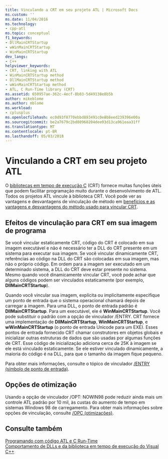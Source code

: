 ```yaml
---
title: Vinculando a CRT em seu projeto ATL | Microsoft Docs
ms.custom: ''
ms.date: 11/04/2016
ms.technology:
- cpp-atl
ms.topic: conceptual
f1_keywords:
- DllMainCRTStartup
- wWinMainCRTStartup
- WinMainCRTStartup
dev_langs:
- C++
helpviewer_keywords:
- CRT, linking with ATL
- WinMainCRTStartup method
- DllMainCRTStartup method
- wWinMainCRTStartup method
- ATL, C Run-Time library (CRT)
ms.assetid: 650957ae-362c-4ecf-8b03-5d49138e8b5b
author: mikeblome
ms.author: mblome
ms.workload:
- cplusplus
ms.openlocfilehash: ec0d93f8770ebbd893491c0e8b8eed239396e00a
ms.sourcegitcommit: be2a7679c2bd80968204dee03d13ca961eaa31ff
ms.translationtype: MT
ms.contentlocale: pt-BR
ms.lasthandoff: 05/03/2018
---
```

# <a name="linking-to-the-crt-in-your-atl-project"></a>Vinculando a CRT em seu projeto ATL
O [bibliotecas em tempo de execução C](../c-runtime-library/crt-library-features.md) (CRT) fornece muitas funções úteis que podem facilitar programação muito durante o desenvolvimento de ATL. Todos os projetos ATL vincule à biblioteca CRT. Você pode ver as vantagens e desvantagens de vinculação de método em [benefícios e as vantagens e desvantagens do método usado para vincular CRT](../atl/benefits-and-tradeoffs-of-the-method-used-to-link-to-the-crt.md).  
  
## <a name="effects-of-linking-to-the-crt-on-your-program-image"></a>Efeitos de vinculação para CRT em sua imagem de programa  
 Se você vincular estaticamente CRT, código do CRT é colocado em sua imagem executável e não é necessário ter a DLL do CRT presente em um sistema para executar sua imagem. Se você vincular dinamicamente CRT, referências ao código na DLL do CRT são colocadas em sua imagem, mas não o próprio código. Em ordem para a imagem ser executado em um determinado sistema, a DLL do CRT deve estar presente no sistema. Mesmo quando você dinamicamente vincular CRT, você pode achar que alguns códigos podem ser vinculados estaticamente (por exemplo, **DllMainCRTStartup**).  
  
 Quando você vincular sua imagem, explícita ou implicitamente especifique um ponto de entrada que o sistema operacional chamará depois de carregar a imagem. Para uma DLL, o ponto de entrada padrão é **DllMainCRTStartup**. Para um executável, ele é **WinMainCRTStartup**. Você pode substituir o padrão com a opção de vinculador /ENTRY. CRT fornece uma implementação de **DllMainCRTStartup**, **WinMainCRTStartup**, e **wWinMainCRTStartup** (o ponto de entrada Unicode para um EXE). Esses pontos de entrada fornecido CRT chamar construtores em objetos globais e inicializar outras estruturas de dados que são usadas por algumas funções de CRT. Esse código de inicialização adiciona cerca de 25K à imagem se ele está vinculado estaticamente. Se ele estiver vinculado dinamicamente, a maioria do código é na DLL, para que o tamanho da imagem fique pequeno.  
  
 Para obter mais informações, consulte o tópico de vinculador [/ENTRY (símbolo de ponto de entrada)](../build/reference/entry-entry-point-symbol.md).  
  
## <a name="optimization-options"></a>Opções de otimização  
 Usando a opção de vinculador /OPT: NOWIN98 pode reduzir ainda mais um controle ATL padrão por 10 mil, às custas do aumento de tempo em sistemas Windows 98 de carregamento. Para obter mais informações sobre opções de vinculação, consulte [/OPÇ (otimizações)](../build/reference/opt-optimizations.md).  
  
## <a name="see-also"></a>Consulte também  
 [Programando com código ATL e C Run-Time](../atl/programming-with-atl-and-c-run-time-code.md)   
 [Comportamento de DLLs e da biblioteca em tempo de execução do Visual C++](../build/run-time-library-behavior.md)


